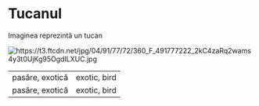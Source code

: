 <!DOCTYPE html>
<html lang="ro">
<head>
    <meta charset="UTF-8">
    <meta name="viewport" content="width=device-width, initial-scale=1.0">
    <title>Document Web</title>
    <link rel="stylesheet" href="styles.css">
</head>
<body>
    <h1>Tucanul</h1>
    <p>Imaginea reprezintă un tucan</p>
    <img src="https://upload.wikimedia.org/wikipedia/commons/thumb/b/b5/Toco_toucan_foz.jpg/1280px-Toco_toucan_foz.jpg" alt="https://t3.ftcdn.net/jpg/04/91/77/72/360_F_491777222_2kC4zaRq2wams4y3t0UjKg95OgdILXUC.jpg">
    <table>
        <tr>
            <td>pasăre, exotică</td>
            <td>exotic, bird</td>
        </tr>
        <tr>
            <td>pasăre, exotică</td>
            <td>exotic, bird</td>
        </tr>
    </table>
</body>
</html>
